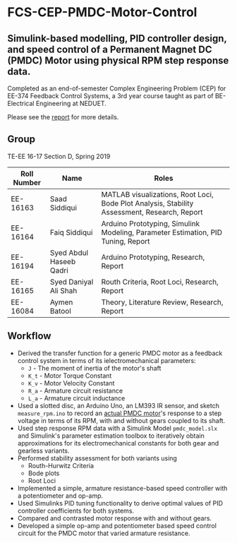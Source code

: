 # FCS-CEP-PMDC-Motor-Control
## Simulink-based modelling, PID controller design, and speed control of a Permanent Magnet DC (PMDC) Motor using physical RPM step response data.

Completed as an end-of-semester Complex Engineering Problem (CEP) for EE-374 Feedback Control Systems, a 3rd year course taught as part of BE-Electrical Engineering at NEDUET.

Please see the [report](./fcs-cep-report-draft-05.pdf) for more details.

## Group
TE-EE 16-17 Section D, Spring 2019

| Roll Number | Name          | Roles |
|-------------|---------------|-------|
| EE-16163    | Saad Siddiqui | MATLAB visualizations, Root Loci, Bode Plot Analysis, Stability Assessment, Research, Report |
| EE-16164    | Faiq Siddiqui | Arduino Prototyping, Simulink Modeling, Parameter Estimation, PID Tuning, Report |
| EE-16194    | Syed Abdul Haseeb Qadri | Arduino Prototyping, Research, Report |
| EE-16165    | Syed Daniyal Ali Shah | Routh Criteria, Root Loci, Research, Report |
| EE-16084    | Aymen Batool | Theory, Literature Review, Research, Report |

## Workflow
- Derived the transfer function for a generic PMDC motor as a feedback control system in terms of its ielectromechanical parameters:
  - `J` - The moment of inertia of the motor's shaft
  - `K_t` - Motor Torque Constant
  - `K_v` - Motor Velocity Constant
  - `R_a` - Armature circuit resistance
  - `L_a` - Armature circuit inductance
- Used a slotted disc, an Arduino Uno, an LM393 IR sensor, and sketch `measure_rpm.ino` to record an [actual PMDC motor](http://www.electronicaestudio.com/docs/SHT-034.pdf)'s response to a step voltage in terms of its RPM, with and without gears coupled to its shaft. 
- Used step response RPM data with a Simulink Model `pmdc_model.slx` and Simulink's parameter estimation toolbox to iteratively obtain approximations for its electromechanical constants for both gear and gearless variants.
- Performed stability assessment for both variants using
  - Routh-Hurwitz Criteria
  - Bode plots
  - Root Loci
- Implemented a simple, armature resistance-based speed controller with a potentiometer and op-amp.
- Used Simulinks PID tuning functionality to derive optimal values of PID controller coefficients for both systems. 
- Compared and contrasted motor response with and without gears. 
- Developed a simple op-amp and potentiometer based speed control circuit for the PMDC motor that varied armature resistance.
